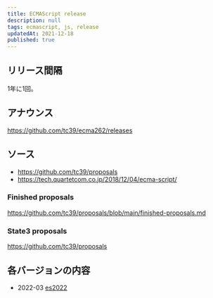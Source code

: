 ```yaml
---
title: ECMAScript release
description: null
tags: ecmascript, js, release
updatedAt: 2021-12-18
published: true
---
```


## リリース間隔

1年に1回。

## アナウンス

https://github.com/tc39/ecma262/releases

## ソース

- https://github.com/tc39/proposals
- https://tech.quartetcom.co.jp/2018/12/04/ecma-script/

### Finished proposals

https://github.com/tc39/proposals/blob/main/finished-proposals.md

### State3 proposals

https://github.com/tc39/proposals

## 各バージョンの内容

- 2022-03 [es2022](/posts/update-ecmascript-2022-03-21.md)
